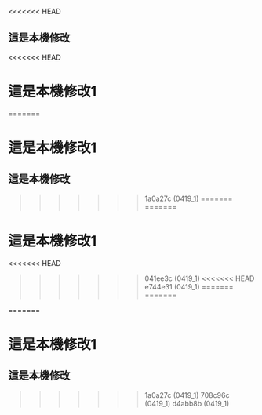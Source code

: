<<<<<<< HEAD
## 這是本機修改
<<<<<<< HEAD
# 這是本機修改1

=======
# 這是本機修改1
## 這是本機修改
>>>>>>> 1a0a27c (0419_1)
=======
=======
# 這是本機修改1
<<<<<<< HEAD
>>>>>>> 041ee3c (0419_1)
<<<<<<< HEAD
>>>>>>> e744e31 (0419_1)
=======
=======

=======
# 這是本機修改1
## 這是本機修改
>>>>>>> 1a0a27c (0419_1)
>>>>>>> 708c96c (0419_1)
>>>>>>> d4abb8b (0419_1)

